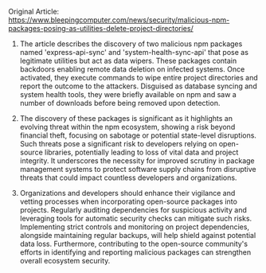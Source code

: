 Original Article: https://www.bleepingcomputer.com/news/security/malicious-npm-packages-posing-as-utilities-delete-project-directories/

1) The article describes the discovery of two malicious npm packages named 'express-api-sync' and 'system-health-sync-api' that pose as legitimate utilities but act as data wipers. These packages contain backdoors enabling remote data deletion on infected systems. Once activated, they execute commands to wipe entire project directories and report the outcome to the attackers. Disguised as database syncing and system health tools, they were briefly available on npm and saw a number of downloads before being removed upon detection.

2) The discovery of these packages is significant as it highlights an evolving threat within the npm ecosystem, showing a risk beyond financial theft, focusing on sabotage or potential state-level disruptions. Such threats pose a significant risk to developers relying on open-source libraries, potentially leading to loss of vital data and project integrity. It underscores the necessity for improved scrutiny in package management systems to protect software supply chains from disruptive threats that could impact countless developers and organizations.

3) Organizations and developers should enhance their vigilance and vetting processes when incorporating open-source packages into projects. Regularly auditing dependencies for suspicious activity and leveraging tools for automatic security checks can mitigate such risks. Implementing strict controls and monitoring on project dependencies, alongside maintaining regular backups, will help shield against potential data loss. Furthermore, contributing to the open-source community's efforts in identifying and reporting malicious packages can strengthen overall ecosystem security.